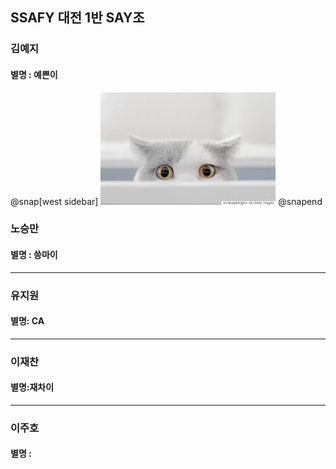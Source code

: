 
## SSAFY 대전 1반 SAY조

### 김예지

#### 별명 : 예쁜이

@snap[west sidebar]
![cat](./img/cat.jpg)
@snapend



### 노승만

#### 별명 : 씅마이

---

### 유지원

#### 별명: CA

---

### 이재찬

#### 별명:재차이

---

### 이주호

#### 별명 : 


